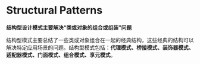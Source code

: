 # Structural Patterns

**结构型设计模式主要解决“类或对象的组合或组装”问题**

结构型模式主要总结了一些类或对象组合在一起的经典结构，这些经典的结构可以解决特定应用场景的问题。结构型模式包括：**代理模式、桥接模式、装饰器模式、适配器模式、门面模式、组合模式、享元模式**。

